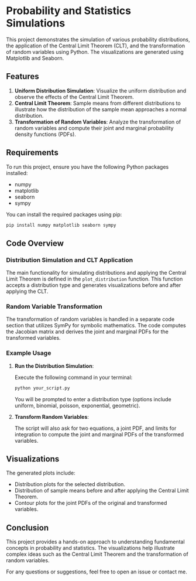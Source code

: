 # Probability and Statistics Simulations

This project demonstrates the simulation of various probability distributions, the application of the Central Limit Theorem (CLT), and the transformation of random variables using Python. The visualizations are generated using Matplotlib and Seaborn.

## Features

1. **Uniform Distribution Simulation**: Visualize the uniform distribution and observe the effects of the Central Limit Theorem.
2. **Central Limit Theorem**: Sample means from different distributions to illustrate how the distribution of the sample mean approaches a normal distribution.
3. **Transformation of Random Variables**: Analyze the transformation of random variables and compute their joint and marginal probability density functions (PDFs).

## Requirements

To run this project, ensure you have the following Python packages installed:

- numpy
- matplotlib
- seaborn
- sympy

You can install the required packages using pip:

```bash
pip install numpy matplotlib seaborn sympy
```

## Code Overview

### Distribution Simulation and CLT Application

The main functionality for simulating distributions and applying the Central Limit Theorem is defined in the `plot_distribution` function. This function accepts a distribution type and generates visualizations before and after applying the CLT.

### Random Variable Transformation

The transformation of random variables is handled in a separate code section that utilizes SymPy for symbolic mathematics. The code computes the Jacobian matrix and derives the joint and marginal PDFs for the transformed variables.

### Example Usage

1. **Run the Distribution Simulation**:

   Execute the following command in your terminal:

   ```bash
   python your_script.py
   ```

   You will be prompted to enter a distribution type (options include uniform, binomial, poisson, exponential, geometric).

2. **Transform Random Variables**:

   The script will also ask for two equations, a joint PDF, and limits for integration to compute the joint and marginal PDFs of the transformed variables.

## Visualizations

The generated plots include:

- Distribution plots for the selected distribution.
- Distribution of sample means before and after applying the Central Limit Theorem.
- Contour plots for the joint PDFs of the original and transformed variables.

## Conclusion

This project provides a hands-on approach to understanding fundamental concepts in probability and statistics. The visualizations help illustrate complex ideas such as the Central Limit Theorem and the transformation of random variables.

For any questions or suggestions, feel free to open an issue or contact me.

